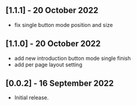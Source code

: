 ## [1.1.1] - 20 October 2022

* fix single button mode position and size

## [1.1.0] - 20 October 2022

* add new introduction button mode single finish
* add per page layout setting

## [0.0.2] - 16 September 2022

* Initial release.
